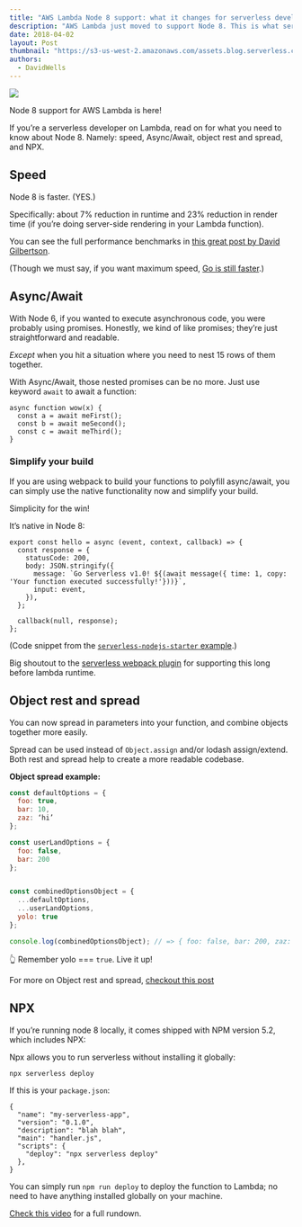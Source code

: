 ```yaml
---
title: "AWS Lambda Node 8 support: what it changes for serverless developers"
description: "AWS Lambda just moved to support Node 8. This is what serverless developers need to know."
date: 2018-04-02
layout: Post
thumbnail: "https://s3-us-west-2.amazonaws.com/assets.blog.serverless.com/node8/node8-thumb.png"
authors:
  - DavidWells
---
```


<image src="https://s3-us-west-2.amazonaws.com/assets.blog.serverless.com/node8/nodejs8.jpg">

Node 8 support for AWS Lambda is here!

If you’re a serverless developer on Lambda, read on for what you need to know about Node 8. Namely: speed, Async/Await, object rest and spread, and NPX.

## Speed

Node 8 is faster. (YES.)

Specifically: about 7% reduction in runtime and 23% reduction in render time (if you’re doing server-side rendering in your Lambda function).

You can see the full performance benchmarks in [this great post by David Gilbertson](https://hackernoon.com/upgrading-from-node-6-to-node-8-a-real-world-performance-comparison-3dfe1fbc92a3).

(Though we must say, if you want maximum speed, [Go is still faster](https://serverless.com/blog/framework-example-golang-lambda-support/).)

## Async/Await

With Node 6, if you wanted to execute asynchronous code, you were probably using promises. Honestly, we kind of like promises; they’re just straightforward and readable.

*Except* when you hit a situation where you need to nest 15 rows of them together.

With Async/Await, those nested promises can be no more. Just use keyword `await` to await a function:

```
async function wow(x) {
  const a = await meFirst();
  const b = await meSecond();
  const c = await meThird();
}
```

### Simplify your build

If you are using webpack to build your functions to polyfill async/await, you can simply use the native functionality now and simplify your build.

Simplicity for the win! 

It’s native in Node 8:

```
export const hello = async (event, context, callback) => {
  const response = {
    statusCode: 200,
    body: JSON.stringify({
      message: `Go Serverless v1.0! ${(await message({ time: 1, copy: 'Your function executed successfully!'}))}`,
      input: event,
    }),
  };

  callback(null, response);
};
```

(Code snippet from the [`serverless-nodejs-starter` example](https://github.com/AnomalyInnovations/serverless-nodejs-starter).)

Big shoutout to the [serverless webpack plugin](https://github.com/serverless-heaven/serverless-webpack) for supporting this long before lambda runtime.

## Object rest and spread

You can now spread in parameters into your function, and combine objects together more easily.

Spread can be used instead of `Object.assign` and/or lodash assign/extend. Both rest and spread help to create a more readable codebase.

**Object spread example:**

```js
const defaultOptions = {  
  foo: true,
  bar: 10,
  zaz: ‘hi’  
};

const userLandOptions = {  
  foo: false,
  bar: 200
};


const combinedOptionsObject = {  
  ...defaultOptions,
  ...userLandOptions,
  yolo: true 
};

console.log(combinedOptionsObject); // => { foo: false, bar: 200, zaz: ‘hi’, yolo: true } 
```

👆 Remember yolo === `true`. Live it up!

For more on Object rest and spread, [checkout this post](https://dmitripavlutin.com/object-rest-spread-properties-javascript/)

## NPX

If you’re running node 8 locally, it comes shipped with NPM version 5.2, which includes NPX:

Npx allows you to run serverless without installing it globally:

```npx serverless deploy```

If this is your `package.json`:

```
{
  "name": "my-serverless-app",
  "version": "0.1.0",
  "description": "blah blah",
  "main": "handler.js",
  "scripts": {
    "deploy": "npx serverless deploy"
  },
}
```

You can simply run `npm run deploy` to deploy the function to Lambda; no need to have anything installed globally on your machine.

[Check this video](https://www.youtube.com/watch?v=55WaAoZV_tQ) for a full rundown.
